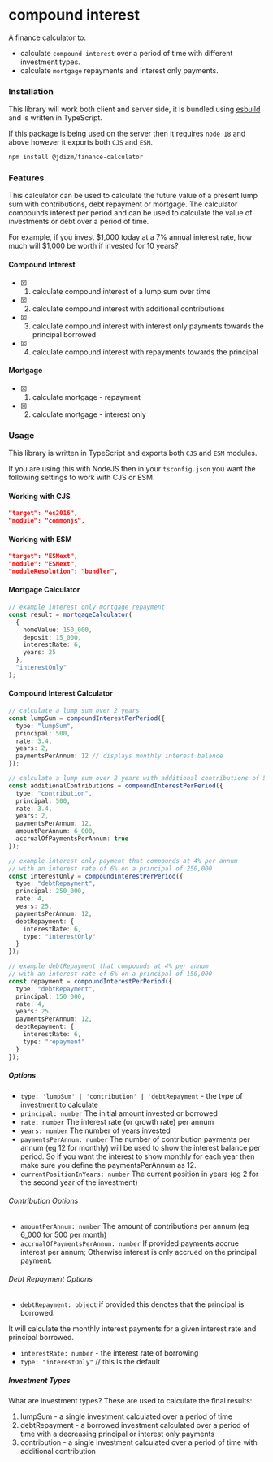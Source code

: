 # compound interest

A finance calculator to:

- calculate `compound interest` over a period of time with different investment types.
- calculate `mortgage` repayments and interest only payments.

### Installation

This library will work both client and server side, it is bundled using [esbuild](https://esbuild.github.io/) and is written in TypeScript.

If this package is being used on the server then it requires `node 18` and above however it exports both `CJS` and `ESM`.

```bash
npm install @jdizm/finance-calculator
```

### Features

This calculator can be used to calculate the future value of a present lump sum with contributions, debt repayment or mortgage. The calculator compounds interest per period and can be used to calculate the value of investments or debt over a period of time.

For example, if you invest $1,000 today at a 7% annual interest rate, how much will $1,000 be worth if invested for 10 years?

#### Compound Interest

- [x] 1. calculate compound interest of a lump sum over time
- [x] 2. calculate compound interest with additional contributions
- [x] 3. calculate compound interest with interest only payments towards the principal borrowed
- [x] 4. calculate compound interest with repayments towards the principal

#### Mortgage

- [x] 1. calculate mortgage - repayment
- [x] 2. calculate mortgage - interest only

### Usage

This library is written in TypeScript and exports both `CJS` and `ESM` modules.

If you are using this with NodeJS then in your `tsconfig.json` you want the following settings to work with CJS or ESM.

#### Working with CJS

```json
"target": "es2016",
"module": "commonjs",
```

#### Working with ESM

```json
"target": "ESNext",
"module": "ESNext",
"moduleResolution": "bundler",
```

#### Mortgage Calculator

```ts
// example interest only mortgage repayment
const result = mortgageCalculator(
  {
    homeValue: 150_000,
    deposit: 15_000,
    interestRate: 6,
    years: 25
  },
  "interestOnly"
);
```

#### Compound Interest Calculator

```ts
// calculate a lump sum over 2 years
const lumpSum = compoundInterestPerPeriod({
  type: "lumpSum",
  principal: 500,
  rate: 3.4,
  years: 2,
  paymentsPerAnnum: 12 // displays monthly interest balance
});

// calculate a lump sum over 2 years with additional contributions of 500 per month
const additionalContributions = compoundInterestPerPeriod({
  type: "contribution",
  principal: 500,
  rate: 3.4,
  years: 2,
  paymentsPerAnnum: 12,
  amountPerAnnum: 6_000,
  accrualOfPaymentsPerAnnum: true
});

// example interest only payment that compounds at 4% per annum
// with an interest rate of 6% on a principal of 250,000
const interestOnly = compoundInterestPerPeriod({
  type: "debtRepayment",
  principal: 250_000,
  rate: 4,
  years: 25,
  paymentsPerAnnum: 12,
  debtRepayment: {
    interestRate: 6,
    type: "interestOnly"
  }
});

// example debtRepayment that compounds at 4% per annum
// with an interest rate of 6% on a principal of 150,000
const repayment = compoundInterestPerPeriod({
  type: "debtRepayment",
  principal: 150_000,
  rate: 4,
  years: 25,
  paymentsPerAnnum: 12,
  debtRepayment: {
    interestRate: 6,
    type: "repayment"
  }
});
```

##### Options

- `type: 'lumpSum' | 'contribution' | 'debtRepayment` - the type of investment to calculate
- `principal: number` The initial amount invested or borrowed
- `rate: number` The interest rate (or growth rate) per annum
- `years: number` The number of years invested
- `paymentsPerAnnum: number` The number of contribution payments per annum (eg 12 for monthly) will be used to show the interest balance per period. So if you want the interest to show monthly for each year then make sure you define the paymentsPerAnnum as 12.
- `currentPositionInYears: number` The current position in years (eg 2 for the second year of the investment)

###### Contribution Options

- `amountPerAnnum: number` The amount of contributions per annum (eg 6_000 for 500 per month)
- `accrualOfPaymentsPerAnnum: number` If provided payments accrue interest per annum; Otherwise interest is only accrued on the principal payment.

###### Debt Repayment Options

- `debtRepayment: object` if provided this denotes that the principal is borrowed.

It will calculate the monthly interest payments for a given interest rate and principal borrowed.

- `interestRate: number` - the interest rate of borrowing
- `type: "interestOnly"` // this is the default

##### Investment Types

What are investment types? These are used to calculate the final results:

1. lumpSum - a single investment calculated over a period of time
2. debtRepayment - a borrowed investment calculated over a period of time with a decreasing principal or interest only payments
3. contribution - a single investment calculated over a period of time with additional contribution
